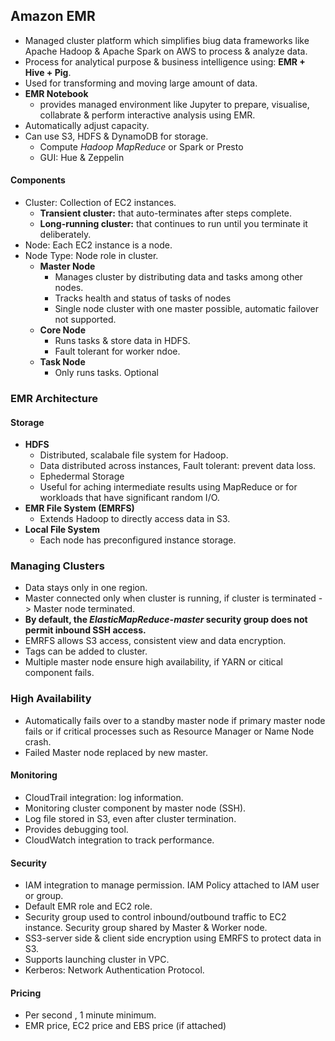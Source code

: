 ## Amazon EMR

- Managed cluster platform which simplifies biug data frameworks like Apache Hadoop & Apache Spark on AWS to process & analyze data.
- Process for analytical purpose & business intelligence using: **EMR + Hive + Pig**.
- Used for transforming and moving large amount of data.
- **EMR Notebook** 
  - provides managed environment like Jupyter to prepare, visualise, collabrate & perform interactive analysis using EMR.
- Automatically adjust capacity.
- Can use S3, HDFS & DynamoDB for storage.
  - Compute *Hadoop MapReduce* or Spark or Presto 
  - GUI: Hue & Zeppelin

#### Components

- Cluster: Collection of EC2 instances.
  - **Transient cluster:** that auto-terminates after steps complete.
  - **Long-running cluster:** that continues to run until you terminate it deliberately.
- Node: Each EC2 instance is a node.
- Node Type: Node role in cluster.
  - **Master Node** 
    - Manages cluster by distributing data and tasks among other nodes.
    - Tracks health and status of tasks of nodes
    - Single node cluster with one master possible, automatic failover not supported.
  - **Core Node**
    - Runs tasks & store data in HDFS.
    - Fault tolerant for worker ndoe.
  - **Task Node**
    - Only runs tasks. Optional

### EMR Architecture

#### Storage

- **HDFS**
  -  Distributed, scalabale file system for Hadoop.
  - Data distributed across instances, Fault tolerant: prevent data loss.
  - Ephedermal Storage
  - Useful for aching intermediate results using MapReduce or for workloads that have significant random I/O.
- **EMR File System (EMRFS)**
  - Extends Hadoop to directly access data in S3.
- **Local File System**
  - Each node has preconfigured instance storage.

### Managing Clusters

- Data stays only in one region.
- Master connected only when cluster is running, if cluster is terminated -> Master node terminated.
- **By default, the *ElasticMapReduce-master* security group does not permit inbound SSH access.**
- EMRFS allows S3 access, consistent view and data encryption.
- Tags can be added to cluster.
- Multiple master node ensure high availability, if YARN or citical component fails.

### High Availability

- Automatically fails over to a standby master node if primary master node fails or if critical processes such as Resource Manager or Name Node crash.
- Failed Master node replaced by new master.

#### Monitoring

- CloudTrail integration: log information.
- Monitoring cluster component by master node (SSH).
- Log file stored in S3, even after cluster termination.
- Provides debugging tool.
- CloudWatch integration to track performance.

#### Security

- IAM integration to manage permission. IAM Policy attached to IAM user or group.
- Default EMR role and EC2 role.
- Security group used to control inbound/outbound traffic to EC2 instance. Security group shared by Master & Worker node.
- SS3-server side & client side encryption using EMRFS to protect data in S3.
- Supports launching cluster in VPC.
- Kerberos: Network Authentication Protocol.

#### Pricing

- Per second , 1 minute minimum.
- EMR price, EC2 price and EBS price (if attached)